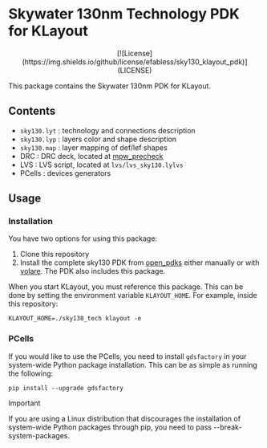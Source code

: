 # Skywater 130nm Technology PDK for KLayout

<center>[![License](https://img.shields.io/github/license/efabless/sky130_klayout_pdk)](LICENSE)</center>

This package contains the Skywater 130nm PDK for KLayout.

## Contents

* `sky130.lyt`   : technology and connections description
* `sky130.lyp`   : layers color and shape description
* `sky130.map`   : layer mapping of def/lef shapes
* DRC          : DRC deck, located at [mpw_precheck](https://github.com/efabless/mpw_precheck/blob/main/checks/tech-files/sky130A_mr.drc)
* LVS          : LVS script, located at `lvs/lvs_sky130.lylvs`
* PCells       : devices generators

## Usage

### Installation

You have two options for using this package:

1. Clone this repository
2. Install the complete sky130 PDK from [open_pdks](https://github.com/RTimothyEdwards/open_pdks)  either manually or with [volare](https://github.com/efabless/volare). The PDK also includes this package.

When you start KLayout, you must reference this package. This can be done by setting the environment variable `KLAYOUT_HOME`. For example, inside this repository:

```console
KLAYOUT_HOME=./sky130_tech klayout -e
```

### PCells

If you would like to use the PCells, you need to install `gdsfactory` in your system-wide Python package installation.
This can be as simple as running the following:

```console
pip install --upgrade gdsfactory
```

> [!IMPORTANT]  
> If you are using a Linux distribution that discourages the installation of system-wide Python packages through pip, you need to pass --break-system-packages.
